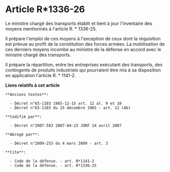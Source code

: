 # Article R*1336-26

Le ministre chargé des transports établit et tient à jour l'inventaire des moyens mentionnés à l'article R. * 1336-25. 

Il prépare l'emploi de ces moyens à l'exception de ceux dont la réquisition est prévue au profit de la constitution des
forces armées. La mobilisation de ces derniers moyens incombe au ministre de la défense en accord avec le ministre chargé des
transports. 

Il prépare la répartition, entre les entreprises exécutant des transports, des contingents de produits industriels qui
pourraient être mis à sa disposition en application l'article R. * 1141-2.

**Liens relatifs à cet article**

	**Anciens textes**:

	  - Décret n°65-1103 1965-12-15 art. 12 al. 9 et 10
	  - Décret n°65-1103 du 15 décembre 1965 - art. 12 (Ab)

	**Codifié par**:

	  - Décret n°2007-583 2007-04-23 JORF 24 avril 2007

	**Abrogé par**:

	  - Décret n°2009-253 du 4 mars 2009 - art. 3

	**Cite**:

	  - Code de la défense. - art. R*1141-2
	  - Code de la défense. - art. R*1336-25
